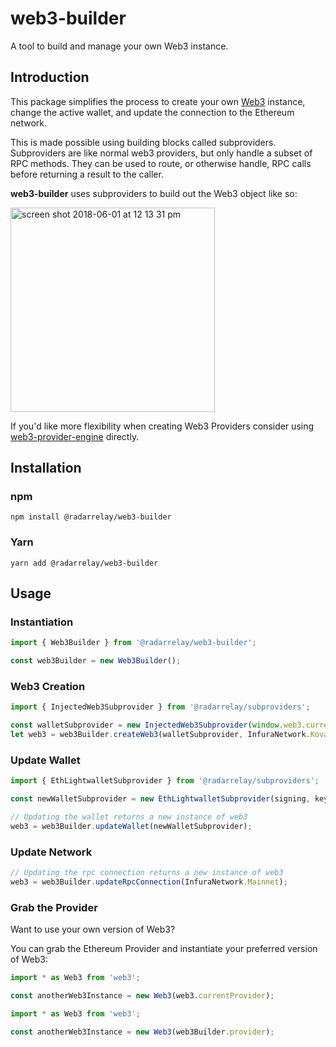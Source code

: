 # web3-builder

A tool to build and manage your own Web3 instance.

## Introduction

This package simplifies the process to create your own [Web3](https://github.com/ethereum/wiki/wiki/JavaScript-API) instance, change the active wallet, and update the connection to the Ethereum network.

This is made possible using building blocks called subproviders. Subproviders are like normal web3 providers, but only handle a subset of RPC methods. They can be used to route, or otherwise handle, RPC calls before returning a result to the caller.

**web3-builder** uses subproviders to build out the Web3 object like so:

<img width="327" alt="screen shot 2018-06-01 at 12 13 31 pm" src="https://user-images.githubusercontent.com/20102664/40861917-0d305ebc-65a8-11e8-9456-f8ab622c8ec4.png">

If you'd like more flexibility when creating Web3 Providers consider using [web3-provider-engine](https://github.com/MetaMask/provider-engine) directly.


## Installation

### npm

```
npm install @radarrelay/web3-builder
```

### Yarn

```
yarn add @radarrelay/web3-builder
```

## Usage

### Instantiation
```javascript
import { Web3Builder } from '@radarrelay/web3-builder';

const web3Builder = new Web3Builder();
```

### Web3 Creation

```javascript
import { InjectedWeb3Subprovider } from '@radarrelay/subproviders';

const walletSubprovider = new InjectedWeb3Subprovider(window.web3.currentProvider);
let web3 = web3Builder.createWeb3(walletSubprovider, InfuraNetwork.Kovan);
```

### Update Wallet

```javascript
import { EthLightwalletSubprovider } from '@radarrelay/subproviders';

const newWalletSubprovider = new EthLightwalletSubprovider(signing, keystore, pwDerivedKey);

// Updating the wallet returns a new instance of web3
web3 = web3Builder.updateWallet(newWalletSubprovider);
```

### Update Network

```javascript
// Updating the rpc connection returns a new instance of web3
web3 = web3Builder.updateRpcConnection(InfuraNetwork.Mainnet);
```

### Grab the Provider

Want to use your own version of Web3?

You can grab the Ethereum Provider and instantiate your preferred version of Web3:

```javascript
import * as Web3 from 'web3';

const anotherWeb3Instance = new Web3(web3.currentProvider);
```

```javascript
import * as Web3 from 'web3';

const anotherWeb3Instance = new Web3(web3Builder.provider);
```
